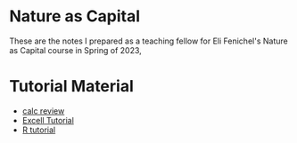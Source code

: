 # Nature as Capital 
These are the notes I prepared as a teaching fellow for Eli Fenichel's Nature as Capital course in Spring of 2023, 

# Tutorial Material 

- [calc review](section_notes/1_review/1_calc_review.pdf)
- [Excell Tutorial](section_notes/1_review/2_Excell_tutorial/excel_review.pdf)
- [R tutorial](ection_notes/1_review/3_r_tutorial/r_tutorial.pdf)


